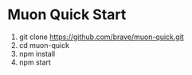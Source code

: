 # Muon Quick Start

1. git clone https://github.com/brave/muon-quick.git
2. cd muon-quick
3. npm install
4. npm start

